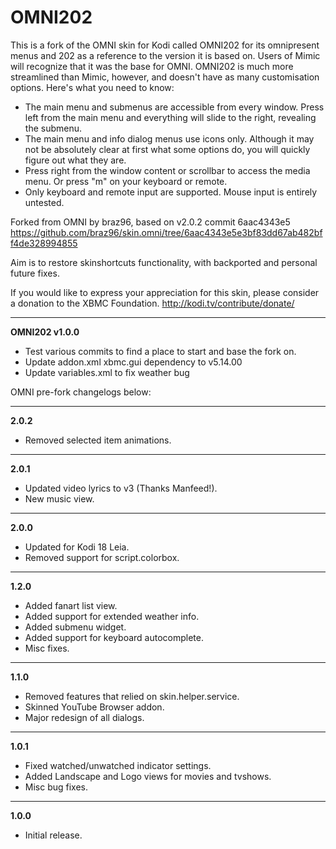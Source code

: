 <h1>OMNI202</h1>

This is a fork of the OMNI skin for Kodi called OMNI202 for its omnipresent menus and 202 as a reference to the version it is based on. Users of Mimic will recognize that it was the base for OMNI. OMNI202 is much more streamlined than Mimic, however, and doesn't have as many customisation options. Here's what you need to know:

- The main menu and submenus are accessible from every window. Press left from the main menu and everything will slide to the right, revealing the submenu.
- The main menu and info dialog menus use icons only. Although it may not be absolutely clear at first what some options do, you will quickly figure out what they are.
- Press right from the window content or scrollbar to access the media menu. Or press "m" on your keyboard or remote.
- Only keyboard and remote input are supported. Mouse input is entirely untested.

Forked from OMNI by braz96, based on v2.0.2 commit 6aac4343e5
https://github.com/braz96/skin.omni/tree/6aac4343e5e3bf83dd67ab482bff4de328994855

Aim is to restore skinshortcuts functionality, with backported and personal future fixes.


If you would like to express your appreciation for this skin, please consider a donation to the XBMC Foundation. http://kodi.tv/contribute/donate/


***
**OMNI202 v1.0.0**
- Test various commits to find a place to start and base the fork on.
- Update addon.xml xbmc.gui dependency to v5.14.00
- Update variables.xml to fix weather bug


OMNI pre-fork changelogs below:

***
**2.0.2**
- Removed selected item animations.

***
**2.0.1**
- Updated video lyrics to v3 (Thanks Manfeed!).
- New music view.

***
**2.0.0**
- Updated for Kodi 18 Leia.
- Removed support for script.colorbox.

***
**1.2.0**
- Added fanart list view.
- Added support for extended weather info.
- Added submenu widget.
- Added support for keyboard autocomplete.
- Misc fixes.

***
**1.1.0**
- Removed features that relied on skin.helper.service.
- Skinned YouTube Browser addon.
- Major redesign of all dialogs.

***
**1.0.1**
- Fixed watched/unwatched indicator settings.
- Added Landscape and Logo views for movies and tvshows.
- Misc bug fixes.

***
**1.0.0**
- Initial release.
